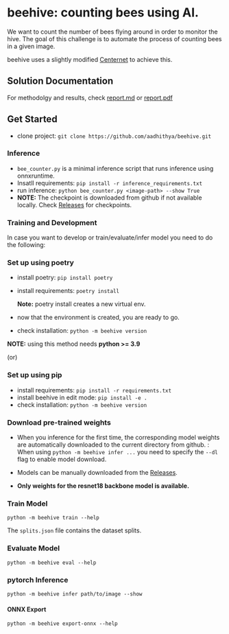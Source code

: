 # beehive: counting bees using AI.

We want to count the number of bees flying around in order to monitor the hive. The goal of this
challenge is to automate the process of counting bees in a given image.

beehive uses a slightly modified [Centernet](https://arxiv.org/pdf/1904.07850.pdf) to achieve this.
## Solution Documentation
For methodolgy and results, check [report.md](./report.md) or [report.pdf](./report.pdf)
## Get Started

- clone project: `git clone https://github.com/aadhithya/beehive.git`

### Inference
- `bee_counter.py` is a minimal inference script that runs inference using onnxruntime.
- Insatll requirements: `pip install -r inference_requirements.txt`
- run inference: `python bee_counter.py <image-path> --show True`
- **NOTE:** The checkpoint is downloaded from github if not available locally. Check [Releases](https://github.com/aadhithya/beehive/releases/tag/weights) for checkpoints.

### Training and Development
In case you want to develop or train/evaluate/infer model you need to do the following:

### Set up using poetry
- install poetry: `pip install poetry`
- install requirements: `poetry install`

    **Note:** poetry install creates a new virtual env.
- now that the environment is created, you are ready to go.
- check installation: `python -m beehive version`

**NOTE:** using this method needs **python >= 3.9**

(or)

### Set up using pip
- install requirements: `pip install -r requirements.txt`
- install beehive in edit mode: `pip install -e .`
- check installation: `python -m beehive version`


### Download pre-trained weights
- When you inference for the first time, the corresponding model weights are automatically downloaded to the current directory from github. : When using `python -m beehive infer ...` you need to specify the `--dl` flag to enable model download.

- Models can be manually downloaded from the [Releases](https://github.com/aadhithya/beehive/releases/tag/weights).
- **Only weights for the resnet18 backbone model is available.**


### Train Model
`python -m beehive train --help`

The `splits.json` file contains the dataset splits.

### Evaluate Model
`python -m beehive eval --help`

### pytorch Inference
`python -m beehive infer path/to/image --show`

#### ONNX Export
`python -m beehive export-onnx --help`
